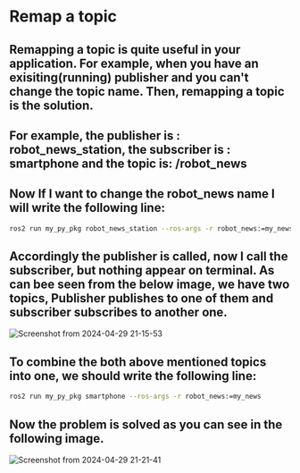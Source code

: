 # Remap a topic
## Remapping a topic is quite useful in your application. For example, when you have an exisiting(running) publisher and you can't change the topic name. Then, remapping a topic is the solution. 
## For example, the publisher is : robot_news_station, the subscriber is : smartphone and the topic is: /robot_news
## Now If I want to change the robot_news name I will write the following line:
```bash
ros2 run my_py_pkg robot_news_station --ros-args -r robot_news:=my_news
```
## Accordingly the publisher is called, now I call the subscriber, but nothing appear on terminal. As can bee seen from the below image, we have two topics, Publisher publishes to one of them and subscriber subscribes to another one. 
![Screenshot from 2024-04-29 21-15-53](https://github.com/Arash-Barabadi/ROS2/assets/54539090/355a30d2-71bb-4538-a2c6-063275b89fce)
## To combine the both above mentioned topics into one, we should write the following line:
```bash
ros2 run my_py_pkg smartphone --ros-args -r robot_news:=my_news
```
## Now the problem is solved as you can see in the following image. 
![Screenshot from 2024-04-29 21-21-41](https://github.com/Arash-Barabadi/ROS2/assets/54539090/4644e95b-34ad-4466-a063-5579b3352dcf)
